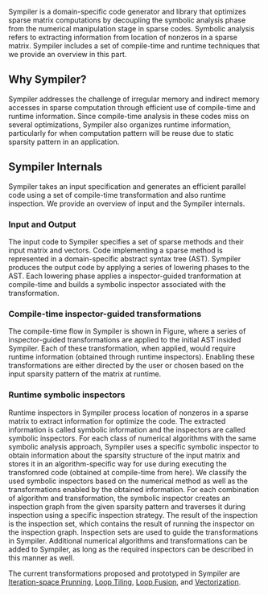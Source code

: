 Sympiler is a domain-specific code generator and library that optimizes sparse matrix computations by decoupling the symbolic analysis phase from the numerical manipulation stage in sparse codes. Symbolic analysis refers to extracting information from location of nonzeros in a sparse matrix. Sympiler includes a set of compile-time and runtime techniques that we provide an overview in this part. 


## Why Sympiler?
Sympiler addresses the challenge of irregular memory and indirect memory accesses in sparse computation through efficient use of compile-time and runtime information. Since compile-time analysis in these codes miss on several optimizations, Sympiler also organizes runtime information, particularly for when computation pattern will be reuse due to static sparsity pattern in an application.  


## Sympiler Internals 
Sympiler takes an input specification and generates an efficient parallel code using a set of compile-time transformation and also runtime inspection. We provide an overview of input and the Sympiler internals. 


### Input and Output
The input code to Sympiler specifies a set of sparse methods and their input matrix and vectors. 
Code implementing a sparse method is represented in a domain-specific abstract syntax tree (AST). Sympiler produces the output code by applying a series of lowering phases to the AST. Each lowering phase applies a inspector-guided tranformation at compile-time and builds a symbolic inspector associated with the transformation. 


### Compile-time inspector-guided transformations
The compile-time flow in Sympiler is shown in Figure, 
where a series of inspector-guided transformations are 
applied to the initial AST insided Sympiler. Each of these 
transformation, when applied, would require runtime 
information (obtained through runtime inspectors). 
Enabling these transformations are either directed by the user or 
chosen based on the input sparsity pattern of the matrix at runtime. 



### Runtime symbolic inspectors 
Runtime inspectors in Sympiler process location of nonzeros in a 
sparse matrix to extract information for optimize the code. 
The extracted information is called symbolic information and 
the inspectors are called symbolic inspectors. 
For each class of numerical algorithms with the same symbolic 
analysis approach, Sympiler uses a specific symbolic inspector 
to obtain information about the sparsity structure of the input matrix and stores it in an algorithm-specific way for use during executing the transfomred code (obtained at compile-time from here).
We classify the used symbolic inspectors based on the numerical
method as well as the transformations enabled by the obtained
information. For each combination of algorithm and transformation,
the symbolic inspector creates an inspection graph from the given
sparsity pattern and traverses it during inspection using a specific
inspection strategy. The result of the inspection is the inspection set,
which contains the result of running the inspector on the inspection
graph. Inspection sets are used to guide the transformations in
Sympiler. Additional numerical algorithms and transformations
can be added to Sympiler, as long as the required inspectors can be
described in this manner as well.




The current transformations proposed and prototyped in Sympiler are [Iteration-space Prunning](prune.md), [Loop Tiling](tiling.md), [Loop Fusion](fusion.md), and [Vectorization](vect.md).










